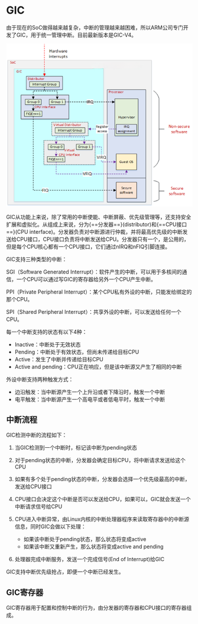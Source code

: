 # GIC

由于现在的SoC做得越来越复杂，中断的管理越来越困难，所以ARM公司专门开发了GIC，用于统一管理中断。目前最新版本是GIC-V4。

![ARM GIC](../images/arm/gic.png)

GIC从功能上来说，除了常用的中断使能、中断屏蔽、优先级管理等，还支持安全扩展和虚拟化。从组成上来说，分为{==分发器==}(distributor)和{==CPU接口==}(CPU interface)。分发器负责对中断源进行仲裁，并将最高优先级的中断发送给CPU接口，CPU接口负责将中断发送给CPU。分发器只有一个，是公用的，但是每个CPU核心都有一个CPU接口，它们通过nIRQ和nFIQ引脚连接。

GIC支持三种类型的中断：

SGI（Software Generated Interrupt）：软件产生的中断，可以用于多核间的通信，一个CPU可以通过写GIC的寄存器给另外一个CPU产生中断。

PPI（Private Peripheral Interrupt）：某个CPU私有外设的中断，只能发给绑定的那个CPU。

SPI（Shared Peripheral Interrupt）：共享外设的中断，可以发送给任何一个CPU。

每一个中断支持的状态有以下4种：

- Inactive：中断处于无效状态
- Pending：中断处于有效状态，但尚未传递给目标CPU
- Active：发生了中断并传递给目标CPU
- Active and pending：CPU正在响应，但是该中断源又产生了相同的中断

外设中断支持两种触发方式：

- 边沿触发：当中断源产生一个上升沿或者下降沿时，触发一个中断
- 电平触发：当中断源产生一个高电平或者低电平时，触发一个中断

## 中断流程

GIC检测中断的流程如下：

1. 当GIC检测到一个中断时，标记该中断为pending状态
2. 对于pending状态的中断，分发器会确定目标CPU，将中断请求发送给这个CPU
3. 如果有多个处于pending状态的中断，分发器会选择一个优先级最高的中断，发送给CPU接口
4. CPU接口会决定这个中断是否可以发送给CPU，如果可以，GIC就会发送一个中断请求信号给CPU
5. CPU进入中断异常，由Linux内核的中断处理器程序来读取寄存器中的中断源信息，同时GIC会做以下处理：

    - 如果该中断处于pending状态，那么状态将变成active
    - 如果该中断又重新产生，那么状态将变成active and pending

6. 处理器完成中断服务，发送一个完成信号(End of Interrupt)给GIC

GIC支持中断优先级抢占，即便一个中断已经发生。

## GIC寄存器

GIC寄存器用于配置和控制中断的行为，由分发器的寄存器和CPU接口的寄存器组成。
